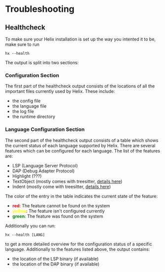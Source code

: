 # Troubleshooting

## Healthcheck

To make sure your Helix installation is set up the way you intented it to be, make sure to run 
```
hx --health
``` 
The output is split into two sections:

### Configuration Section 

The first part of the healthcheck output consists of the locations of all the important files currently used by Helix. These include:

- the config file 
- the language file 
- the log file 
- the runtime directory

### Language Configuration Section 

The second part of the healthcheck output consists of a table which shows the current status of each language supported by Helix. There are several features which can be configured for each language. The list of the features are:

- LSP (Language Server Protocol)
- DAP (Debug Adapter Protocol)
- Highlight (???)
- TextObject (mostly comes with treesitter, [details here](./guides/textobject.md))
- Indent (mostly come with treesitter, [details here](./guides/indent.md))

The color of the entry in the table indicates the current state of the feature:

- <b style="color:red">red</b>: The feature cannot be found on the system
- <b style="color:yellow">yellow</b>: The feature isn't configured currently
- <b style="color:green">green</b>: The feature was found on the system

Additionally you can run:
```
hx --health [LANG]
```
to get a more detailed overview for the configuration status of a specific language. Additionally to the features listed above, the output contains:

- the location of the LSP binary (if available)
- the location of the DAP binary (if available)
